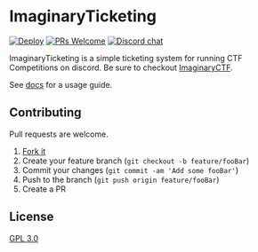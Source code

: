 # ImaginaryTicketing

[![Deploy][1]][2]
[![PRs Welcome][3]][4]
[![Discord chat][5]][6]

ImaginaryTicketing is a simple ticketing system for running CTF Competitions on discord. Be sure to checkout [ImaginaryCTF][7].

See [docs](docs/) for a usage guide.

## Contributing

Pull requests are welcome.

1. [Fork it][8]
2. Create your feature branch (`git checkout -b feature/fooBar`)
3. Commit your changes (`git commit -am 'Add some fooBar'`)
4. Push to the branch (`git push origin feature/fooBar`)
5. Create a PR

## License

[GPL 3.0](https://choosealicense.com/licenses/gpl-3.0/)

[1]: https://github.com/0x6F72656F73/ImaginaryTicketing/actions/workflows/deploy.yml/badge.svg
[2]: https://github.com/0x6F72656F73/ImaginaryTicketing/actions/workflows/deploy.yml
[3]: https://img.shields.io/badge/PRs-welcome-brightgreen.svg
[4]: http://makeapullrequest.com
[5]: https://img.shields.io/discord/732308165265326080.svg?logo=discord
[6]: https://discord.gg/vqymjBWStn
[7]: https://github.com/Et3rnos/ImaginaryCTF
[8]: https://github.com/0x6F72656F73/ImaginaryTicketing/fork
